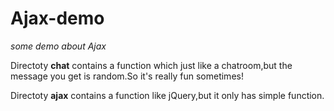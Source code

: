 # Ajax-demo
_some demo about Ajax_

Directoty __chat__ contains a function which just like a chatroom,but the message you get is random.So it's really fun sometimes!

Directoty __ajax__ contains a function like jQuery,but it only has simple function.
